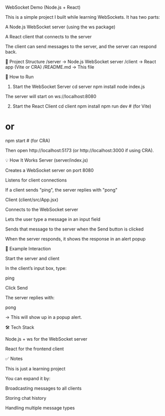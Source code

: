 WebSocket Demo (Node.js + React)

This is a simple project I built while learning WebSockets.
It has two parts:

A Node.js WebSocket server (using the ws package)

A React client that connects to the server

The client can send messages to the server, and the server can respond back.

📂 Project Structure
/server       → Node.js WebSocket server
/client       → React app (Vite or CRA)
/README.md    → This file

🚀 How to Run
1. Start the WebSocket Server
cd server
npm install
node index.js


The server will start on ws://localhost:8080

2. Start the React Client
cd client
npm install
npm run dev   # (for Vite) 
# or
npm start     # (for CRA)


Then open http://localhost:5173
 (or http://localhost:3000
 if using CRA).

💡 How It Works
Server (server/index.js)

Creates a WebSocket server on port 8080

Listens for client connections

If a client sends "ping", the server replies with "pong"

Client (client/src/App.jsx)

Connects to the WebSocket server

Lets the user type a message in an input field

Sends that message to the server when the Send button is clicked

When the server responds, it shows the response in an alert popup

📖 Example Interaction

Start the server and client

In the client’s input box, type:

ping


Click Send

The server replies with:

pong


→ This will show up in a popup alert.

🛠️ Tech Stack

Node.js + ws
 for the WebSocket server

React for the frontend client

✅ Notes

This is just a learning project

You can expand it by:

Broadcasting messages to all clients

Storing chat history

Handling multiple message types
